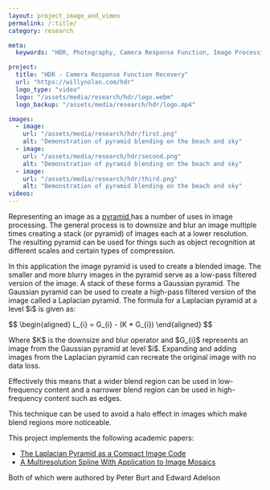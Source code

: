 ```yaml
---
layout: project_image_and_vimeo
permalink: /:title/
category: research

meta:
  keywords: "HDR, Photography, Camera Response Function, Image Processing, Research, Computational Photography"

project:
  title: "HDR - Camera Response Function Recovery"
  url: "https://willynolan.com/hdr"
  logo_type: "video"
  logo: "/assets/media/research/hdr/logo.webm"
  logo_backup: "/assets/media/research/hdr/logo.mp4"

images:
  - image:
    url: "/assets/media/research/hdr/first.png"
    alt: "Demonstration of pyramid blending on the beach and sky"
  - image:
    url: "/assets/media/research/hdr/second.png"
    alt: "Demonstration of pyramid blending on the beach and sky"
  - image:
    url: "/assets/media/research/hdr/third.png"
    alt: "Demonstration of pyramid blending on the beach and sky"
videos:
---
```

<p>
Representing an image as a <a href="https://en.wikipedia.org/wiki/Pyramid_(image_processing)"> pyramid </a> has a 
number of uses in image processing.  The general process is to downsize and blur an image multiple times creating a stack 
(or pyramid) of images each at a lower resolution. The resulting pyramid can be used for things such as object 
recognition at different scales and certain types of compression.
</p>

<p>
In this application the image pyramid is used to create a blended image.  The smaller and more blurry images in the 
pyramid serve as a low-pass filtered version of the image. A stack of these forms a Gaussian pyramid.
The Gaussian pyramid can be used to create a high-pass filtered version of the image called a Laplacian pyramid.
The formula for a Laplacian pyramid at a level $i$ is given as:
</p>

<p>
$$
\begin{aligned}
L_{i} = G_{i} - (K * G_{i})
\end{aligned}
$$
</p>

<p>
Where $K$ is the downsize and blur operator and $G_{i}$ represents an image from the Gaussian pyramid at level $i$.
Expanding and adding images from the Laplacian pyramid can recreate the original image with no data loss.
</p>

<p>
Effectively this means that a wider blend region can be used in low-frequency content and a 
narrower blend region can be used in high-frequency content such as edges.
</p>

<p>
This technique can be used to avoid a halo effect in images which make blend regions more noticeable.
</p>

<p>
This project implements the following academic papers:
<ul>
    <li>
        <a href="https://ieeexplore.ieee.org/document/1095851/authors#authors">The Laplacian Pyramid as a Compact Image Code</a>
    </li>
    <li>
        <a href="http://citeseerx.ist.psu.edu/viewdoc/summary?doi=10.1.1.56.690">A Multiresolution Spline With Application to Image Mosaics</a>
     </li>
</ul>

<p>
Both of which were authored by Peter Burt and Edward Adelson
</p>
